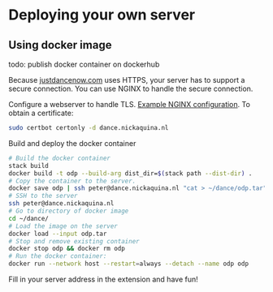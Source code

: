 # Deploying your own server

## Using docker image

todo: publish docker container on dockerhub

Because [justdancenow.com](https://justdancenow.com) uses HTTPS, your server has to support a secure
connection. You can use NGINX to handle the secure connection.

Configure a webserver to handle TLS. [Example NGINX configuration](dance.example.vhost). To
obtain a certificate:

```sh
sudo certbot certonly -d dance.nickaquina.nl
```

Build and deploy the docker container

```sh
# Build the docker container
stack build
docker build -t odp --build-arg dist_dir=$(stack path --dist-dir) .
# Copy the container to the server.
docker save odp | ssh peter@dance.nickaquina.nl "cat > ~/dance/odp.tar"
# SSH to the server
ssh peter@dance.nickaquina.nl
# Go to directory of docker image
cd ~/dance/
# Load the image on the server
docker load --input odp.tar
# Stop and remove existing container
docker stop odp && docker rm odp
# Run the docker container:
docker run --network host --restart=always --detach --name odp odp
```

Fill in your server address in the extension and have fun!
